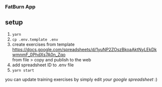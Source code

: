 ### FatBurn App

## setup  
1. `yarn`
2. `cp .env.template .env`  
3. create exercises from template https://docs.google.com/spreadsheets/d/1yuNP2ZOszBkoaAktNyLEkDkwmnmF_0PhdXs7A0n_Zqo   
from file > copy and publish to the web
4. add spreadsheet ID to .env file  
5. `yarn start`

you can update training exercises by simply edit *your google spreadsheet* :)
